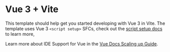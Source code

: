 # Vue 3 + Vite

This template should help get you started developing with Vue 3 in Vite. The template uses Vue 3 `<script setup>` SFCs, check out the [script setup docs](https://v3.vuejs.org/api/sfc-script-setup.html#sfc-script-setup) to learn more,

Learn more about IDE Support for Vue in the [Vue Docs Scaling up Guide](https://vuejs.org/guide/scaling-up/tooling.html#ide-support).
